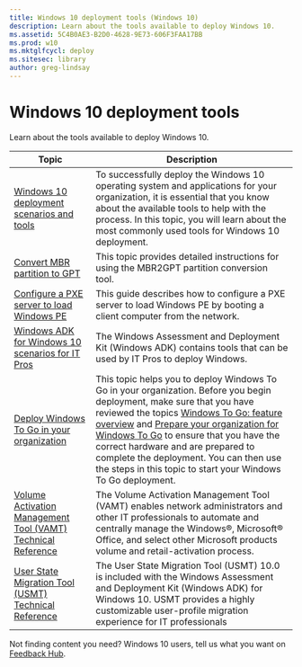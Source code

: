 ```yaml
---
title: Windows 10 deployment tools (Windows 10)
description: Learn about the tools available to deploy Windows 10.
ms.assetid: 5C4B0AE3-B2D0-4628-9E73-606F3FAA17BB
ms.prod: w10
ms.mktglfcycl: deploy
ms.sitesec: library
author: greg-lindsay
---
```


# Windows 10 deployment tools

Learn about the tools available to deploy Windows 10.

|Topic |Description |
|------|------------|
|[Windows 10 deployment scenarios and tools](windows-deployment-scenarios-and-tools.md) |To successfully deploy the Windows 10 operating system and applications for your organization, it is essential that you know about the available tools to help with the process. In this topic, you will learn about the most commonly used tools for Windows 10 deployment. |
|[Convert MBR partition to GPT](mbr-to-gpt.md) |This topic provides detailed instructions for using the MBR2GPT partition conversion tool. |
|[Configure a PXE server to load Windows PE](configure-a-pxe-server-to-load-windows-pe.md) |This guide describes how to configure a PXE server to load Windows PE by booting a client computer from the network. |
|[Windows ADK for Windows 10 scenarios for IT Pros](windows-adk-scenarios-for-it-pros.md) |The Windows Assessment and Deployment Kit (Windows ADK) contains tools that can be used by IT Pros to deploy Windows. |
|[Deploy Windows To Go in your organization](deploy-windows-to-go.md) |This topic helps you to deploy Windows To Go in your organization. Before you begin deployment, make sure that you have reviewed the topics [Windows To Go: feature overview](planning/windows-to-go-overview.md) and [Prepare your organization for Windows To Go](planning/prepare-your-organization-for-windows-to-go.md) to ensure that you have the correct hardware and are prepared to complete the deployment. You can then use the steps in this topic to start your Windows To Go deployment. |
|[Volume Activation Management Tool (VAMT) Technical Reference](volume-activation/volume-activation-management-tool.md) |The Volume Activation Management Tool (VAMT) enables network administrators and other IT professionals to automate and centrally manage the Windows®, Microsoft® Office, and select other Microsoft products volume and retail-activation process. |
|[User State Migration Tool (USMT) Technical Reference](usmt/usmt-technical-reference.md) |The User State Migration Tool (USMT) 10.0 is included with the Windows Assessment and Deployment Kit (Windows ADK) for Windows 10. USMT provides a highly customizable user-profile migration experience for IT professionals |

Not finding content you need? Windows 10 users, tell us what you want on [Feedback Hub](feedback-hub:?tabid=2&contextid=897).